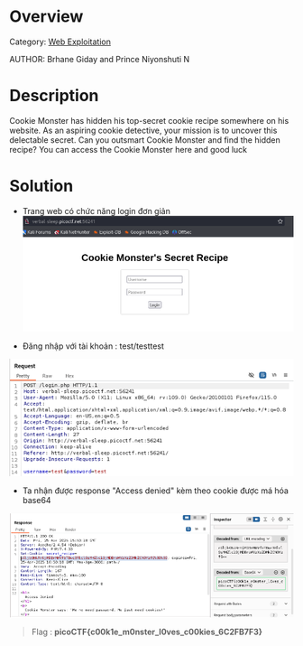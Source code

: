 # Overview 
Category: [Web Exploitation]()

AUTHOR: Brhane Giday and Prince Niyonshuti N

# Description
Cookie Monster has hidden his top-secret cookie recipe somewhere on his website. As an aspiring cookie detective, your mission is to uncover this delectable secret. Can you outsmart Cookie Monster and find the hidden recipe?
You can access the Cookie Monster here and good luck

# Solution
- Trang web có chức năng login đơn giản 
![](./image/2025-04-25_22-51.png)

- Đăng nhập với tài khoản : test/testtest

![](./image/2025-04-25_22-51_1.png)

-  Ta nhận được response "Access denied" kèm theo cookie được má hóa base64

![](./image/2025-04-25_22-52.png)


>Flag : **picoCTF{c00k1e_m0nster_l0ves_c00kies_6C2FB7F3}**